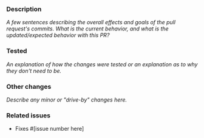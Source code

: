 ### Description

_A few sentences describing the overall effects and goals of the pull request's commits.
What is the current behavior, and what is the updated/expected behavior with this PR?_

### Tested

_An explanation of how the changes were tested or an explanation as to why they don't need to be._

### Other changes

_Describe any minor or "drive-by" changes here._

### Related issues

- Fixes #[issue number here]
